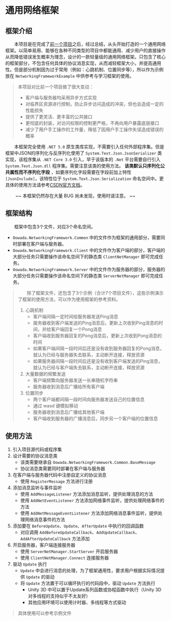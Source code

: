 # 通用网络框架

## 框架介绍

&emsp;&emsp;本项目是在完成了[前一个项目](https://github.com/oowadanoko/MultiplayerTankBattle)之后，经过总结，从头开始打造的一个通用网络框架。以简单易用、能够在各种不同类型的项目中都能通用、减少用户的直接操作从而降低错误发生概率为理念，设计的一款轻量级的通用网络框架。只包含了核心的框架部分，不包含任何具体的协议消息实现，从而减轻框架大小，并提高通用性。但是部分机制因为过于常用（例如：心跳机制、位置同步等），所以作为示例放在 `NetworkingFrameworkExample` 中供参考与学习框架的使用。

> 本项目对比前一个项目做了很大变动：
> - 客户端与服务器均采用异步方式实现
> - 对临界区资源进行控制，防止异步访问造成的冲突，但也会造成一定的性能损失
> - 提供了更灵活、更丰富的公共接口
> - 更彻底的封装，对访问权限的控制更严格，不再向用户暴露底层接口
> - 减少了用户手工操作的工作量，降低了因用户手工操作失误造成错误的概率

&emsp;&emsp;本框架完全使用 `.NET 5.0` 原生类库实现，不需要引入任何外部程序集。但是框架中JSON的序列化与反序列化使用了 `System.Text.Json.JsonSerializer` 类实现，该程序集从 `.NET Core 3.0` 引入，早于该版本的 `.Net` 平台需要自行引入 `System.Text.Json.dll` 程序集。需要注意该类的使用方法。 **该类默认只序列化公共属性而不序列化字段** ，如要序列化字段需要在字段前加上特性 `[JsonInclude]`，该特性位于 `System.Text.Json.Serialization` 命名空间中。更具体的使用方法请参考[CSDN官方文档](https://docs.microsoft.com/zh-cn/dotnet/standard/serialization/system-text-json-how-to?pivots=dotnet-5-0)。

&emsp;&emsp; ~~ 本框架仍然存在大量 BUG 尚未发现，使用时请注意。 ~~

## 框架结构

&emsp;&emsp;框架中包含3个文件，对应3个命名空间。
- `Oowada.NetworkingFramework.Common` 中的文件作为框架的通用部分，需要同时部署在客户端与服务器。
- `Oowada.NetworkingFramework.Client` 中的文件作为客户端的部分，客户端的大部分任务只需要操作该命名空间下的静态类 `ClientNetManager` 即可完成任务。
- `Oowada.NetworkingFramework.Server` 中的文件作为服务器的部分，服务器的大部分任务只需要操作该命名空间下的静态类 `ServerNetManager` 即可完成任务。
> &emsp;&emsp;除了框架文件，还包含了3个示例（合计7个项目文件），这些示例演示了框架的使用方法，可以作为使用框架的参考资料。
> 1. 心跳机制
>    - 客户端间隔一定时间给服务器发送Ping消息
>    - 服务器收到客户端发送的Ping消息后，更新上次收到Ping消息的时间，并给客户端回复一个Pong消息
>    - 客户端收到服务器回复的Pong消息后，更新上次收到Pong消息的时间
>    - 如果客户端间隔一段时间后还是没有收到服务器回复的Pong消息，就认为已经与服务器失去联系，主动断开连接，释放资源
>    - 如果服务器间隔一段时间后还是没有收到客户端发送的Ping消息，就认为已经与客户端失去联系，主动断开连接，释放资源
> 2. 大量数据的频繁发送
>    - 客户端频繁向服务器发送一长串随机字符串
>    - 服务器收到消息后广播给所有客户端
> 3. 位置同步
>    - 两个客户端都间隔一段时间向服务器发送自己的位置信息
>    - 通过 wasd 键模拟移动
>    - 服务器收到消息后广播给其他客户端
>    - 客户端收到服务器的广播消息后，同步另一个客户端的位置信息

## 使用方法

1. 引入项目源代码或程序集
2. 设计需要的协议消息类
    - 该类需要继承自 `Oowada.NetworkingFramework.Common.BaseMessage`
    - 协议消息类需要同时部署在客户端与服务器
3. 在客户端与服务器代码中注册自定义的协议消息
    - 使用 `RegisterMessage` 方法进行注册
4. 添加消息监听与事件监听
    - 使用 `AddMessageListener` 方法添加消息监听，提供处理消息的方法
    - 使用 `AddNetEventListener` 方法添加网络事件监听，提供处理网络事件的方法
    - 使用 `AddNetMessageEventListener` 方法添加网络消息事件监听，提供处理网络消息事件的方法
5. 添加要在 `BeforeUpdate`、`Update`、`AfterUpdate` 中执行的回调函数
    - 对应调用  `AddBeforeUpdateCallback`、`AddUpdateCallback`、`AddAfterUpdateCallback` 方法添加
6. 开启服务器，客户端连接服务器
    - 使用 `ServerNetManager.StartServer` 开启服务器
    - 使用 `ClientNetManager.Connect` 连接服务器
7. 驱动 `Update` 执行
    - `Update` 中会进行消息的处理，为了框架通用性，要求用户根据实际情况提供 `Update` 的驱动
    - 将 `Update` 方法置于可以循环执行的代码段中，驱动 `Update` 方法执行
        - Unity 3D 中可以置于Update系列函数或协程函数中执行（Unity 3D 对多线程的支持似乎不太友好）
        - 其他应用环境可以使用计时器、多线程等方式驱动
> 具体使用可以参考示例文件